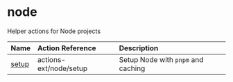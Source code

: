 # node
Helper actions for Node projects

| Name | Action Reference | Description |
|:-----|:-----------------|:------------|
| [setup](./setup) | actions-ext/node/setup | Setup Node with `pnpm` and caching |

